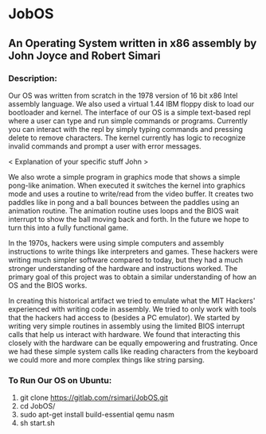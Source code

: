 # JobOS

## An Operating System written in x86 assembly by John Joyce and Robert Simari

### Description:

Our OS was written from scratch in the 1978 version of 16 bit x86 Intel assembly language. We also used a virtual 1.44 IBM floppy disk to load our bootloader and kernel.  The interface of our OS is a simple text-based repl where a user can type and run simple commands or programs. Currently you can interact with the repl by simply typing commands and pressing delete to remove characters. The kernel currently has logic to recognize invalid commands and prompt a user with error messages. 

< Explanation of your specific stuff John >

We also wrote a simple program in graphics mode that shows a simple pong-like animation. When executed it switches the kernel into graphics mode and uses a routine to write/read from the video buffer. It creates two paddles like in pong and a ball bounces between the paddles using an animation routine. The animation routine uses loops and the BIOS wait interrupt to show the ball moving back and forth. In the future we hope to turn this into a fully functional game.

In the 1970s, hackers were using simple computers and assembly instructions to write things like interpreters and games. These hackers were writing much simpler software compared to today, but they had a much stronger understanding of the hardware and instructions worked. The primary goal of this project was to obtain a similar understanding of how an OS and the BIOS works. 

In creating this historical artifact we tried to emulate what the MIT Hackers' experienced with writing code in assembly. We tried to only work with tools that the hackers had access to (besides a PC emulator). We started by writing very simple routines in assembly using the limited BIOS interrupt calls that help us interact with hardware. We found that interacting this closely with the hardware can be equally empowering and frustrating. Once we had these simple system calls like reading characters from the keyboard we could more and more complex things like string parsing. 

### To Run Our OS on Ubuntu:

1. git clone https://gitlab.com/rsimari/JobOS.git
2. cd JobOS/
3. sudo apt-get install build-essential qemu nasm
4. sh start.sh

